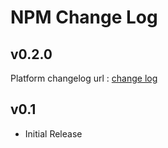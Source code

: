 # NPM  Change Log
## v0.2.0
Platform changelog url : [change log](https://developer.voicemaker.in/changelog)

## v0.1
- Initial Release
